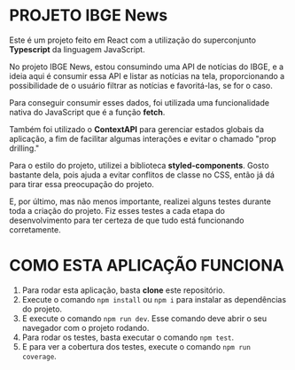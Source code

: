# PROJETO IBGE News

Este é um projeto feito em React com a utilização do superconjunto **Typescript** da linguagem JavaScript.

No projeto IBGE News, estou consumindo uma API de notícias do IBGE, e a ideia aqui é consumir essa API e listar as notícias na tela, proporcionando a possibilidade de o usuário filtrar as notícias e favoritá-las, se for o caso.

Para conseguir consumir esses dados, foi utilizada uma funcionalidade nativa do JavaScript que é a função **fetch**.

Também foi utilizado o **ContextAPI** para gerenciar estados globais da aplicação, a fim de facilitar algumas interações e evitar o chamado "prop drilling."

Para o estilo do projeto, utilizei a biblioteca **styled-components**. Gosto bastante dela, pois ajuda a evitar conflitos de classe no CSS, então já dá para tirar essa preocupação do projeto.

E, por último, mas não menos importante, realizei alguns testes durante toda a criação do projeto. Fiz esses testes a cada etapa do desenvolvimento para ter certeza de que tudo está funcionando corretamente.

# COMO ESTA APLICAÇÃO FUNCIONA

1. Para rodar esta aplicação, basta **clone** este repositório.
2. Execute o comando `npm install` ou `npm i` para instalar as dependências do projeto.
3. E execute o comando `npm run dev`. Esse comando deve abrir o seu navegador com o projeto rodando.
4. Para rodar os testes, basta executar o comando `npm test`.
5. E para ver a cobertura dos testes, execute o comando `npm run coverage`.